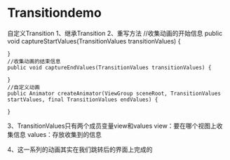 # Transitiondemo
自定义Transition
1、继承Transition
2、重写方法
    //收集动画的开始信息
    public void captureStartValues(TransitionValues transitionValues) {

    }
    //收集动画的结束信息
    public void captureEndValues(TransitionValues transitionValues) {

    }
    //自定义动画
    public Animator createAnimator(ViewGroup sceneRoot, TransitionValues startValues, final TransitionValues endValues) {

    }

3、TransitionValues只有两个成员变量view和values
   view：要在哪个视图上收集信息
   values：存放收集到的信息

4、这一系列的动画其实在我们跳转后的界面上完成的

